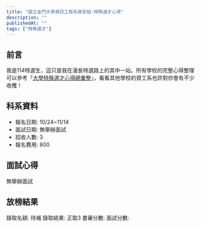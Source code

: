 ```yaml
---
title: "國立金門大學資訊工程系資安組-特殊選才心得"
description: ""
publishedAt: ""
tags: ["特殊選才"]
---
```


## 前言

我是114特選生，這只是我在漫長特選路上的其中一站。所有學校的完整心得整理可以參考「[大學特殊選才心得總彙整](/blogs/special)」，看看其他學校的資工系也許對你會有不少收穫！

## 科系資料

- 報名日期: 10/24~11/14
- 面試日期: 無舉辦面試
- 招收人數: 3
- 報名費用: 800

## 面試心得

無舉辦面試

## 放榜結果

錄取名額: 待補
錄取結果: 正取3
書審分數: 
面試分數: 
